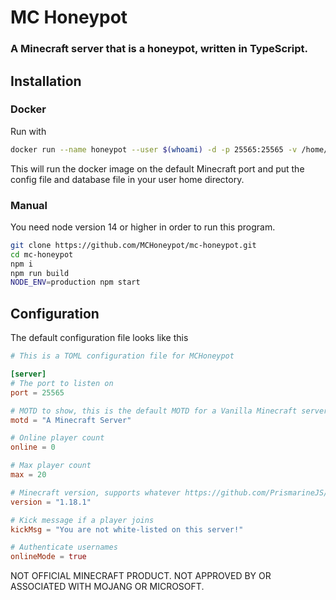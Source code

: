 # MC Honeypot
### A Minecraft server that is a honeypot, written in TypeScript.

## Installation
### Docker

Run with 
```bash
docker run --name honeypot --user $(whoami) -d -p 25565:25565 -v /home/$(whoami)/honeypot:/usr/src/app/files mchoneypot/mc-honeypot
```

This will run the docker image on the default Minecraft port and put the config file and database file in your user home directory.

### Manual
You need node version 14 or higher in order to run this program.

```bash
git clone https://github.com/MCHoneypot/mc-honeypot.git
cd mc-honeypot
npm i
npm run build
NODE_ENV=production npm start
```

## Configuration
The default configuration file looks like this

```toml
# This is a TOML configuration file for MCHoneypot

[server]
# The port to listen on
port = 25565

# MOTD to show, this is the default MOTD for a Vanilla Minecraft server
motd = "A Minecraft Server"

# Online player count
online = 0

# Max player count
max = 20

# Minecraft version, supports whatever https://github.com/PrismarineJS/node-minecraft-protocol does
version = "1.18.1"

# Kick message if a player joins
kickMsg = "You are not white-listed on this server!"

# Authenticate usernames
onlineMode = true

```

NOT OFFICIAL MINECRAFT PRODUCT. NOT APPROVED BY OR ASSOCIATED WITH MOJANG OR MICROSOFT.

